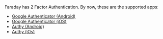 Faraday has 2 Factor Authentication. By now, these are the supported apps:

* [Google Authenticator (Android)](https://play.google.com/store/apps/details?id=com.google.android.apps.authenticator2&hl=en)
* [Google Authenticator (iOS)](https://itunes.apple.com/us/app/google-authenticator/id388497605?mt=8)
* [Authy (Android)](https://play.google.com/store/apps/details?id=com.authy.authy&hl=en)
* [Authy (iOs)](https://itunes.apple.com/us/app/authy/id494168017?mt=8)